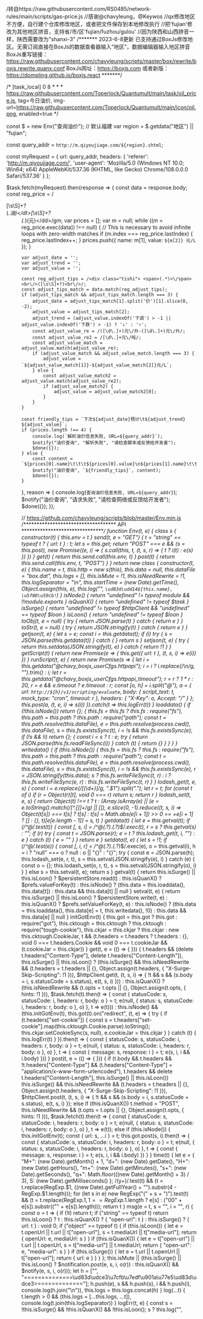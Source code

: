 /转自https://raw.githubusercontent.com/RS0485/network-rules/main/scripts/gas-price.js
//感谢@chavyleung，@Keywos
//qx修改地区不方便，自行建个仓库修改地区，或者把文件保存到本地修改执行
//把'fujian'修改为其他地区拼音，支持省/市/区'fujian/fuzhou/gulou'
//因为陕西和山西拼音一样，陕西需要改为"shanxi-3"
/*******
2023-6-8更新
已支持通过BoxJs修改地区。无需订阅直接在BoxJs的数据查看器输入“地区”，数据编辑器输入地区拼音
BoxJs重写链接：https://raw.githubusercontent.com/chavyleung/scripts/master/box/rewrite/boxjs.rewrite.quanx.conf
BoxJs网址：https://boxjs.com 或者新版：https://dompling.github.io/boxjs.react
*******/

/*
[task_local]
0 8 * * * https://raw.githubusercontent.com/Toperlock/Quantumult/main/task/oil_price.js, tag=今日油价, img-url=https://raw.githubusercontent.com/Toperlock/Quantumult/main/icon/oil.png, enabled=true
*/

const $ = new Env("查询油价");
// 默认福建
var region = $.getdata("地区") || "fujian";

const query_addr = `http://m.qiyoujiage.com/${region}.shtml`;

const myRequest = {
    url: query_addr,
    headers: {
        'referer': 'http://m.qiyoujiage.com/',
        'user-agent': 'Mozilla/5.0 (Windows NT 10.0; Win64; x64) AppleWebKit/537.36 (KHTML, like Gecko) Chrome/108.0.0.0 Safari/537.36'
    }
};

$task.fetch(myRequest).then(response => {
    const data = response.body;
    const reg_price = /<dl>[\s\S]+?<dt>(.*油)<\/dt>[\s\S]+?<dd>(.*)\(元\)<\/dd>/gm;
    var prices = [];
    var m = null;
    while ((m = reg_price.exec(data)) !== null) {
        // This is necessary to avoid infinite loops with zero-width matches
        if (m.index === reg_price.lastIndex) {
            reg_price.lastIndex++;
        }
        prices.push({
            name: m[1],
            value: `${m[2]} 元/L`
        });
    }
    
    var adjust_date = '';
    var adjust_trend = '';
    var adjust_value = '';
    
    const reg_adjust_tips = /<div class="tishi"> <span>(.*)<\/span><br\/>([\s\S]+?)<br\/>/;
    const adjust_tips_match = data.match(reg_adjust_tips);
    if (adjust_tips_match && adjust_tips_match.length === 3) {
        adjust_date = adjust_tips_match[1].split('价')[1].slice(0, -2);
        adjust_value = adjust_tips_match[2];
        adjust_trend = (adjust_value.indexOf('下调') > -1 || adjust_value.indexOf('下跌') > -1) ? '↓' : '↑';
        const adjust_value_re = /([\d\.]+)元\/升-([\d\.]+)元\/升/;
        const adjust_value_re2 = /[\d\.]+元\/吨/;
        const adjust_value_match = adjust_value.match(adjust_value_re);
        if (adjust_value_match && adjust_value_match.length === 3) {
            adjust_value = `${adjust_value_match[1]}-${adjust_value_match[2]}元/L`;
        } else {
            const adjust_value_match2 = adjust_value.match(adjust_value_re2);
            if (adjust_value_match2) {
                adjust_value = adjust_value_match2[0];
            }
        }
    }
    
    const friendly_tips = `下次${adjust_date}预计\t${adjust_trend} ${adjust_value}`;
    if (prices.length !== 4) {
        console.log(`解析油价信息失败, URL=${query_addr}`);
        $notify("油价查询", "解析失败", "请检查脚本或反馈给开发者");
        $done({});
    } else {
        const content = `${prices[0].name}\t\t\t${prices[0].value}\n${prices[1].name}\t\t\t${prices[1].value}\n${prices[2].name}\t\t\t${prices[2].value}\n${prices[3].name}\t\t\t${prices[3].value}`;
        $notify("油价查询", `${friendly_tips}`, content);
        $done({});
    }
}, reason => {
    console.log(`查询油价信息失败, URL=${query_addr}`);
    $notify("油价查询", "请求失败", "请检查网络或反馈给开发者");
    $done({});
});



// https://github.com/chavyleung/scripts/blob/master/Env.min.js
/*********************************** API *************************************/
function Env(t, e) { class s { constructor(t) { this.env = t } send(t, e = "GET") { t = "string" == typeof t ? { url: t } : t; let s = this.get; return "POST" === e && (s = this.post), new Promise((e, i) => { s.call(this, t, (t, s, r) => { t ? i(t) : e(s) }) }) } get(t) { return this.send.call(this.env, t) } post(t) { return this.send.call(this.env, t, "POST") } } return new class { constructor(t, e) { this.name = t, this.http = new s(this), this.data = null, this.dataFile = "box.dat", this.logs = [], this.isMute = !1, this.isNeedRewrite = !1, this.logSeparator = "\n", this.startTime = (new Date).getTime(), Object.assign(this, e), this.log("", `\ud83d\udd14${this.name}, \u5f00\u59cb!`) } isNode() { return "undefined" != typeof module && !!module.exports } isQuanX() { return "undefined" != typeof $task } isSurge() { return "undefined" != typeof $httpClient && "undefined" == typeof $loon } isLoon() { return "undefined" != typeof $loon } toObj(t, e = null) { try { return JSON.parse(t) } catch { return e } } toStr(t, e = null) { try { return JSON.stringify(t) } catch { return e } } getjson(t, e) { let s = e; const i = this.getdata(t); if (i) try { s = JSON.parse(this.getdata(t)) } catch { } return s } setjson(t, e) { try { return this.setdata(JSON.stringify(t), e) } catch { return !1 } } getScript(t) { return new Promise(e => { this.get({ url: t }, (t, s, i) => e(i)) }) } runScript(t, e) { return new Promise(s => { let i = this.getdata("@chavy_boxjs_userCfgs.httpapi"); i = i ? i.replace(/\n/g, "").trim() : i; let r = this.getdata("@chavy_boxjs_userCfgs.httpapi_timeout"); r = r ? 1 * r : 20, r = e && e.timeout ? e.timeout : r; const [o, h] = i.split("@"), a = { url: `http://${h}/v1/scripting/evaluate`, body: { script_text: t, mock_type: "cron", timeout: r }, headers: { "X-Key": o, Accept: "*/*" } }; this.post(a, (t, e, i) => s(i)) }).catch(t => this.logErr(t)) } loaddata() { if (!this.isNode()) return {}; { this.fs = this.fs ? this.fs : require("fs"), this.path = this.path ? this.path : require("path"); const t = this.path.resolve(this.dataFile), e = this.path.resolve(process.cwd(), this.dataFile), s = this.fs.existsSync(t), i = !s && this.fs.existsSync(e); if (!s && !i) return {}; { const i = s ? t : e; try { return JSON.parse(this.fs.readFileSync(i)) } catch (t) { return {} } } } } writedata() { if (this.isNode()) { this.fs = this.fs ? this.fs : require("fs"), this.path = this.path ? this.path : require("path"); const t = this.path.resolve(this.dataFile), e = this.path.resolve(process.cwd(), this.dataFile), s = this.fs.existsSync(t), i = !s && this.fs.existsSync(e), r = JSON.stringify(this.data); s ? this.fs.writeFileSync(t, r) : i ? this.fs.writeFileSync(e, r) : this.fs.writeFileSync(t, r) } } lodash_get(t, e, s) { const i = e.replace(/\[(\d+)\]/g, ".$1").split("."); let r = t; for (const t of i) if (r = Object(r)[t], void 0 === r) return s; return r } lodash_set(t, e, s) { return Object(t) !== t ? t : (Array.isArray(e) || (e = e.toString().match(/[^.[\]]+/g) || []), e.slice(0, -1).reduce((t, s, i) => Object(t[s]) === t[s] ? t[s] : t[s] = Math.abs(e[i + 1]) >> 0 == +e[i + 1] ? [] : {}, t)[e[e.length - 1]] = s, t) } getdata(t) { let e = this.getval(t); if (/^@/.test(t)) { const [, s, i] = /^@(.*?)\.(.*?)$/.exec(t), r = s ? this.getval(s) : ""; if (r) try { const t = JSON.parse(r); e = t ? this.lodash_get(t, i, "") : e } catch (t) { e = "" } } return e } setdata(t, e) { let s = !1; if (/^@/.test(e)) { const [, i, r] = /^@(.*?)\.(.*?)$/.exec(e), o = this.getval(i), h = i ? "null" === o ? null : o || "{}" : "{}"; try { const e = JSON.parse(h); this.lodash_set(e, r, t), s = this.setval(JSON.stringify(e), i) } catch (e) { const o = {}; this.lodash_set(o, r, t), s = this.setval(JSON.stringify(o), i) } } else s = this.setval(t, e); return s } getval(t) { return this.isSurge() || this.isLoon() ? $persistentStore.read(t) : this.isQuanX() ? $prefs.valueForKey(t) : this.isNode() ? (this.data = this.loaddata(), this.data[t]) : this.data && this.data[t] || null } setval(t, e) { return this.isSurge() || this.isLoon() ? $persistentStore.write(t, e) : this.isQuanX() ? $prefs.setValueForKey(t, e) : this.isNode() ? (this.data = this.loaddata(), this.data[e] = t, this.writedata(), !0) : this.data && this.data[e] || null } initGotEnv(t) { this.got = this.got ? this.got : require("got"), this.cktough = this.cktough ? this.cktough : require("tough-cookie"), this.ckjar = this.ckjar ? this.ckjar : new this.cktough.CookieJar, t && (t.headers = t.headers ? t.headers : {}, void 0 === t.headers.Cookie && void 0 === t.cookieJar && (t.cookieJar = this.ckjar)) } get(t, e = (() => { })) { t.headers && (delete t.headers["Content-Type"], delete t.headers["Content-Length"]), this.isSurge() || this.isLoon() ? (this.isSurge() && this.isNeedRewrite && (t.headers = t.headers || {}, Object.assign(t.headers, { "X-Surge-Skip-Scripting": !1 })), $httpClient.get(t, (t, s, i) => { !t && s && (s.body = i, s.statusCode = s.status), e(t, s, i) })) : this.isQuanX() ? (this.isNeedRewrite && (t.opts = t.opts || {}, Object.assign(t.opts, { hints: !1 })), $task.fetch(t).then(t => { const { statusCode: s, statusCode: i, headers: r, body: o } = t; e(null, { status: s, statusCode: i, headers: r, body: o }, o) }, t => e(t))) : this.isNode() && (this.initGotEnv(t), this.got(t).on("redirect", (t, e) => { try { if (t.headers["set-cookie"]) { const s = t.headers["set-cookie"].map(this.cktough.Cookie.parse).toString(); this.ckjar.setCookieSync(s, null), e.cookieJar = this.ckjar } } catch (t) { this.logErr(t) } }).then(t => { const { statusCode: s, statusCode: i, headers: r, body: o } = t; e(null, { status: s, statusCode: i, headers: r, body: o }, o) }, t => { const { message: s, response: i } = t; e(s, i, i && i.body) })) } post(t, e = (() => { })) { if (t.body && t.headers && !t.headers["Content-Type"] && (t.headers["Content-Type"] = "application/x-www-form-urlencoded"), t.headers && delete t.headers["Content-Length"], this.isSurge() || this.isLoon()) this.isSurge() && this.isNeedRewrite && (t.headers = t.headers || {}, Object.assign(t.headers, { "X-Surge-Skip-Scripting": !1 })), $httpClient.post(t, (t, s, i) => { !t && s && (s.body = i, s.statusCode = s.status), e(t, s, i) }); else if (this.isQuanX()) t.method = "POST", this.isNeedRewrite && (t.opts = t.opts || {}, Object.assign(t.opts, { hints: !1 })), $task.fetch(t).then(t => { const { statusCode: s, statusCode: i, headers: r, body: o } = t; e(null, { status: s, statusCode: i, headers: r, body: o }, o) }, t => e(t)); else if (this.isNode()) { this.initGotEnv(t); const { url: s, ...i } = t; this.got.post(s, i).then(t => { const { statusCode: s, statusCode: i, headers: r, body: o } = t; e(null, { status: s, statusCode: i, headers: r, body: o }, o) }, t => { const { message: s, response: i } = t; e(s, i, i && i.body) }) } } time(t) { let e = { "M+": (new Date).getMonth() + 1, "d+": (new Date).getDate(), "H+": (new Date).getHours(), "m+": (new Date).getMinutes(), "s+": (new Date).getSeconds(), "q+": Math.floor(((new Date).getMonth() + 3) / 3), S: (new Date).getMilliseconds() }; /(y+)/.test(t) && (t = t.replace(RegExp.$1, ((new Date).getFullYear() + "").substr(4 - RegExp.$1.length))); for (let s in e) new RegExp("(" + s + ")").test(t) && (t = t.replace(RegExp.$1, 1 == RegExp.$1.length ? e[s] : ("00" + e[s]).substr(("" + e[s]).length))); return t } msg(e = t, s = "", i = "", r) { const o = t => { if (!t) return t; if ("string" == typeof t) return this.isLoon() ? t : this.isQuanX() ? { "open-url": t } : this.isSurge() ? { url: t } : void 0; if ("object" == typeof t) { if (this.isLoon()) { let e = t.openUrl || t.url || t["open-url"], s = t.mediaUrl || t["media-url"]; return { openUrl: e, mediaUrl: s } } if (this.isQuanX()) { let e = t["open-url"] || t.url || t.openUrl, s = t["media-url"] || t.mediaUrl; return { "open-url": e, "media-url": s } } if (this.isSurge()) { let e = t.url || t.openUrl || t["open-url"]; return { url: e } } } }; this.isMute || (this.isSurge() || this.isLoon() ? $notification.post(e, s, i, o(r)) : this.isQuanX() && $notify(e, s, i, o(r))); let h = ["", "==============\ud83d\udce3\u7cfb\u7edf\u901a\u77e5\ud83d\udce3=============="]; h.push(e), s && h.push(s), i && h.push(i), console.log(h.join("\n")), this.logs = this.logs.concat(h) } log(...t) { t.length > 0 && (this.logs = [...this.logs, ...t]), console.log(t.join(this.logSeparator)) } logErr(t, e) { const s = !this.isSurge() && !this.isQuanX() && !this.isLoon(); s ? this.log("", 
